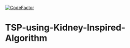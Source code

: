 [![CodeFactor](https://www.codefactor.io/repository/github/moemenalawad/tsp-using-kidney-inspired-algorithm/badge)](https://www.codefactor.io/repository/github/moemenalawad/tsp-using-kidney-inspired-algorithm)
# TSP-using-Kidney-Inspired-Algorithm
